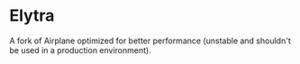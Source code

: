 # Elytra
A fork of Airplane optimized for better performance (unstable and shouldn't be used in a production environment).
